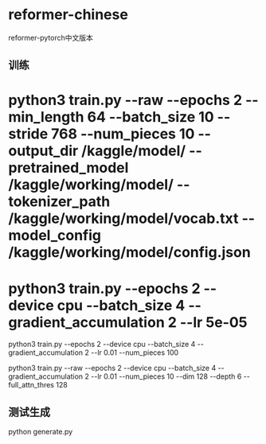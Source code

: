 # reformer-chinese
reformer-pytorch中文版本




## 训练

# python3 train.py --raw --epochs 2 --min_length 64 --batch_size 10 --stride 768 --num_pieces 10 --output_dir /kaggle/model/ --pretrained_model /kaggle/working/model/  --tokenizer_path /kaggle/working/model/vocab.txt --model_config /kaggle/working/model/config.json


# python3 train.py --epochs 2 --device cpu --batch_size 4 --gradient_accumulation 2 --lr 5e-05
python3 train.py --epochs 2 --device cpu --batch_size 4 --gradient_accumulation 2 --lr 0.01 --num_pieces 100

python3 train.py --raw --epochs 2 --device cpu --batch_size 4 --gradient_accumulation 2 --lr 0.01 --num_pieces 10 --dim 128 --depth 6 --full_attn_thres 128








## 测试生成
python generate.py
